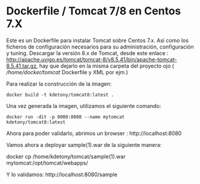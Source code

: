# Dockerfile / Tomcat 7/8 en Centos 7.X

Este es un Dockerfile para instalar Tomcat sobre Centos 7.x. Así como los ficheros de configuración necesarios para su administración, configuración y tuning. Descargar la versión 8.x de Tomcat, desde este enlace : http://apache.uvigo.es/tomcat/tomcat-8/v8.5.41/bin/apache-tomcat-8.5.41.tar.gz, hay que dejarlo en la misma carpeta del proyecto ojo ( */home/docker/tomcat* Dockerfile y XML por ejm.) 

Para realizar la construcción de la imagen:

<code>docker build -t kdetony/tomcat8:latest .</code>

Una vez generada la imagen, utilizamos el siguiente comando:

<code>docker run -dit -p 8080:8080 --name mytomcat kdetony/tomcat8:latest  </code>

Ahora para poder validarlo, abrimos un browser : http://localhost:8080 

Vamos ahora a deployar sample(1).war  de la siguiente manera:

docker cp /home/kdetony/tomcat/sample(1).war  mytomcat:/opt/tomcat/webapps/

Y lo validamos: http://localhost:8080/sample
